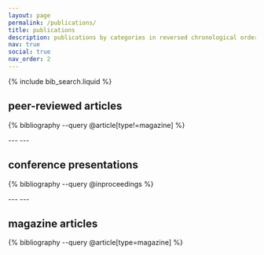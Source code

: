 ```yaml
---
layout: page
permalink: /publications/
title: publications
description: publications by categories in reversed chronological order.
nav: true
social: true
nav_order: 2
---
```


<!-- _pages/publications.md -->

<!-- Bibsearch Feature -->

{% include bib_search.liquid %}

## peer-reviewed articles
<div class="publications">

{% bibliography --query @article[type!=magazine] %}
</div>
---
---

## conference presentations
<div class="publications">

{% bibliography --query @inproceedings %}

</div>
---
---

## magazine articles
<div class="publications">

{% bibliography --query @article[type=magazine] %}

</div>
